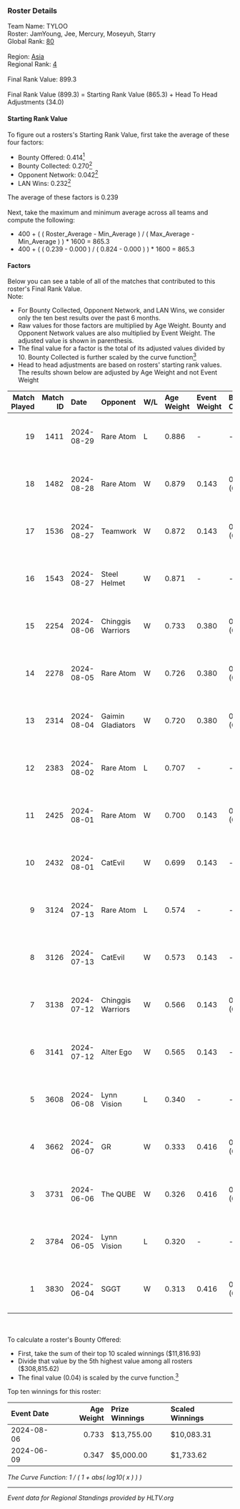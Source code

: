 ### Roster Details<br />
Team Name: TYLOO<br />
Roster: JamYoung, Jee, Mercury, Moseyuh, Starry<br />
Global Rank: [80](../../standings_global_2024_10_15.md)<br />
<br />
Region: [Asia]( ../../standings_asia_2024_10_15.md)<br />
Regional Rank: [4]( ../../standings_asia_2024_10_15.md)<br />
<br />
Final Rank Value:  899.3<br />
<br />
Final Rank Value (899.3) = Starting Rank Value (865.3) + Head To Head Adjustments (34.0)<br />

#### Starting Rank Value<br />
To figure out a rosters's Starting Rank Value, first take the average of these four factors:<br />
- Bounty Offered: 0.414[<sup>1</sup>](#table2)
- Bounty Collected: 0.270[<sup>2</sup>](#table1)
- Opponent Network: 0.042[<sup>2</sup>](#table1)
- LAN Wins: 0.232[<sup>2</sup>](#table1)

The average of these factors is 0.239<br />
<br />
Next, take the maximum and minimum average across all teams and compute the following:<br />
- 400 + ( ( Roster_Average - Min_Average ) / ( Max_Average - Min_Average ) ) * 1600 = 865.3
- 400 + ( ( 0.239 - 0.000 ) / ( 0.824 - 0.000 ) ) * 1600 = 865.3


#### Factors<br />
Below you can see a table of all of the matches that contributed to this roster's Final Rank Value.<br />
Note:<br />

- For Bounty Collected, Opponent Network, and LAN Wins, we consider only the ten best results over the past 6 months.
- Raw values for those factors are multiplied by Age Weight. Bounty and Opponent Network values are also multiplied by Event Weight. The adjusted value is shown in parenthesis.
- The final value for a factor is the total of its adjusted values divided by 10. Bounty Collected is further scaled by the curve function[<sup>3</sup>](#curveFunction)
- Head to head adjustments are based on rosters' starting rank values. The results shown below are adjusted by Age Weight and not Event Weight
<span id="table1"></span><br />


| Match Played | Match ID | Date       | Opponent          | W/L | Age Weight | Event Weight | Bounty Collected | Opponent Network | LAN Wins  | H2H Adj. | Roster                                   |
| -: | -: | :- | :- | :- | :- | :- | :- | :- | :- | -: | :- |
|           19 |     1411 | 2024-08-29 | Rare Atom         | L   | 0.886      | -            | -                | -                | -         |   -15.67 | JamYoung, Jee, Mercury, Moseyuh, Starry  |
|           18 |     1482 | 2024-08-28 | Rare Atom         | W   | 0.879      | 0.143        | 0.020 (0.003)    | 0.278 (0.035)    | 0 (0.000) |    12.03 | JamYoung, Jee, Mercury, Moseyuh, Starry  |
|           17 |     1536 | 2024-08-27 | Teamwork          | W   | 0.872      | 0.143        | 0.000 (0.000)    | 0.117 (0.015)    | 0 (0.000) |     1.88 | JamYoung, Jee, Mercury, Moseyuh, Starry  |
|           16 |     1543 | 2024-08-27 | Steel Helmet      | W   | 0.871      | -            | -                | -                | 0 (0.000) |     1.49 | JamYoung, Jee, Mercury, Moseyuh, Starry  |
|           15 |     2254 | 2024-08-06 | Chinggis Warriors | W   | 0.733      | 0.380        | 0.010 (0.003)    | 0.147 (0.041)    | 1 (0.733) |     9.79 | JamYoung, Jee, Mercury, Moseyuh, Starry  |
|           14 |     2278 | 2024-08-05 | Rare Atom         | W   | 0.726      | 0.380        | 0.020 (0.006)    | 0.278 (0.077)    | 1 (0.726) |    10.93 | JamYoung, Jee, Mercury, Moseyuh, Starry  |
|           13 |     2314 | 2024-08-04 | Gaimin Gladiators | W   | 0.720      | 0.380        | 0.018 (0.005)    | 0.586 (0.160)    | 1 (0.720) |    11.59 | JamYoung, Jee, Mercury, Moseyuh, Starry  |
|           12 |     2383 | 2024-08-02 | Rare Atom         | L   | 0.707      | -            | -                | -                | -         |   -11.53 | JamYoung, Jee, Mercury, Moseyuh, zhokiNg |
|           11 |     2425 | 2024-08-01 | Rare Atom         | W   | 0.700      | 0.143        | 0.020 (0.002)    | 0.278 (0.028)    | 0 (0.000) |    10.36 | JamYoung, Jee, Mercury, Moseyuh, zhokiNg |
|           10 |     2432 | 2024-08-01 | CatEvil           | W   | 0.699      | 0.143        | -                | 0.158 (0.016)    | 0 (0.000) |     3.93 | JamYoung, Jee, Mercury, Moseyuh, zhokiNg |
|            9 |     3124 | 2024-07-13 | Rare Atom         | L   | 0.574      | -            | -                | -                | -         |   -10.34 | JamYoung, Jee, Mercury, Moseyuh, zhokiNg |
|            8 |     3126 | 2024-07-13 | CatEvil           | W   | 0.573      | 0.143        | -                | 0.158 (0.013)    | 0 (0.000) |     2.79 | JamYoung, Jee, Mercury, Moseyuh, zhokiNg |
|            7 |     3138 | 2024-07-12 | Chinggis Warriors | W   | 0.566      | 0.143        | 0.010 (0.001)    | -                | 0 (0.000) |     8.50 | JamYoung, Jee, Mercury, Moseyuh, zhokiNg |
|            6 |     3141 | 2024-07-12 | Alter Ego         | W   | 0.565      | 0.143        | -                | 0.215 (0.017)    | -         |     2.27 | JamYoung, Jee, Mercury, Moseyuh, zhokiNg |
|            5 |     3608 | 2024-06-08 | Lynn Vision       | L   | 0.340      | -            | -                | -                | -         |    -5.60 | JamYoung, k4Mi, Mercury, Moseyuh, zdr    |
|            4 |     3662 | 2024-06-07 | GR                | W   | 0.333      | 0.416        | 0.003 (0.000)    | 0.127 (0.018)    | -         |     2.56 | JamYoung, k4Mi, Mercury, Moseyuh, zdr    |
|            3 |     3731 | 2024-06-06 | The QUBE          | W   | 0.326      | 0.416        | 0.002 (0.000)    | -                | -         |     2.18 | JamYoung, k4Mi, Mercury, Moseyuh, zdr    |
|            2 |     3784 | 2024-06-05 | Lynn Vision       | L   | 0.320      | -            | -                | -                | -         |    -5.25 | JamYoung, k4Mi, Mercury, Moseyuh, zdr    |
|            1 |     3830 | 2024-06-04 | SGGT              | W   | 0.313      | 0.416        | 0.001 (0.000)    | -                | -         |     2.08 | JamYoung, k4Mi, Mercury, Moseyuh, zdr    |

<br />
<span id="table2"></span><br />
To calculate a roster's Bounty Offered:<br />

- First, take the sum of their top 10 scaled winnings ($11,816.93)
- Divide that value by the 5th highest value among all rosters ($308,815.62)
- The final value (0.04) is scaled by the curve function.[<sup>3</sup>](#curveFunction)

Top ten winnings for this roster:<br />

| Event Date | Age Weight | Prize Winnings | Scaled Winnings |
| :- | -: | :- | :- |
| 2024-08-06 |      0.733 | $13,755.00     | $10,083.31      |
| 2024-06-09 |      0.347 | $5,000.00      | $1,733.62       |


<span id="curveFunction"></span>_The Curve Function: 1 / ( 1 + abs( log10( x ) ) )_<br />

---
_Event data for Regional Standings provided by HLTV.org_<br />
